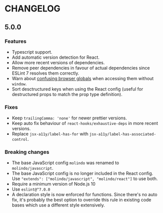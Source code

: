 # CHANGELOG

## 5.0.0

### Features

 - Typescript support.
 - Add automatic version detection for React.
 - Allow more recent versions of dependencies.
 - Remove peer dependencies in favour of actual dependencies since ESLint 7 resolves them correctly.
 - Warn about [confusing browser globals](https://www.npmjs.com/package/confusing-browser-globals) when accessing them without `window`.
 - Sort desctructured keys when using the React config (useful for destructured props to match the prop type definition).

### Fixes

 - Keep `trailingComma: 'none'` for newer prettier versions.
 - Keep auto fix behaviour of `react-hooks/exhaustive-deps` in more recent versions.
 - Replace `jsx-a11y/label-has-for` with `jsx-a11y/label-has-associated-control`.

### Breaking changes

 - The base JavaScript config `molindo` was renamed to `molindo/javascript`.
 - The base JavaScript config is no longer included in the React config. Use `"extends": ["molindo/javascript", "molindo/react"]` to use both.
 - Require a minimum version of Node.js 10
 - Use `eslint@^7.0.0`
 - A declaration style is now enforced for functions. Since there's no auto fix, it's probably the best option to override this rule in existing code bases which use a different style extensively.
